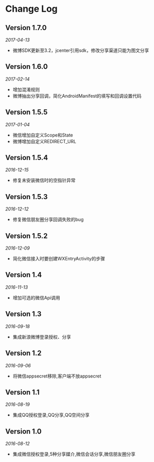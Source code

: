 Change Log
==========

## Version 1.7.0

_2017-04-13_

 * 微博SDK更新至3.2，jcenter引用sdk，修改分享渠道只能为图文分享

## Version 1.6.0

_2017-02-14_

 * 增加混淆规则
 * 微博抽出分享回调，简化AndroidManifest的填写和回调设置代码

## Version 1.5.5

_2017-01-04_

 * 微信增加自定义Scope和State
 * 微博增加自定义REDIRECT_URL

## Version 1.5.4

_2016-12-15_

 * 修复未安装微信时的空指针异常

## Version 1.5.3

_2016-12-12_

 * 修复微信朋友圈分享回调失败的bug


## Version 1.5.2

_2016-12-09_

 * 简化微信接入时要创建WXEntryActivity的步骤


## Version 1.4

_2016-11-13_

 * 增加可选的微信Api调用


## Version 1.3

_2016-09-18_

 * 集成新浪微博登录授权、分享


## Version 1.2

_2016-09-06_

 * 将微信appsecret移除,客户端不放appsecret


## Version 1.1

_2016-08-19_

 * 集成QQ授权登录,QQ分享,QQ空间分享


## Version 1.0

_2016-08-12_

 * 集成微信授权登录,5种分享媒介,微信会话分享,微信朋友圈分享